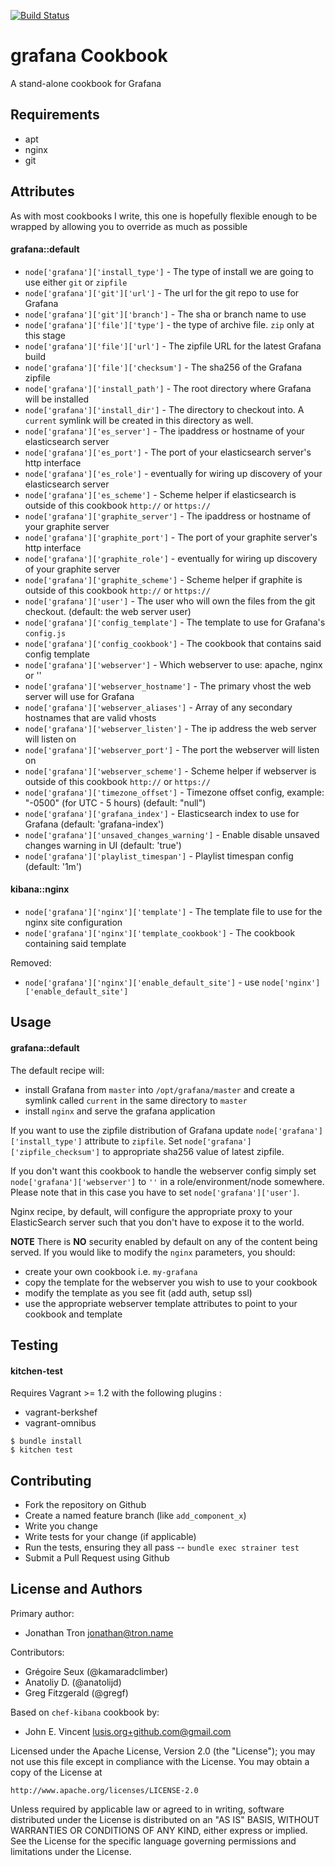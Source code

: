 [![Build Status](https://travis-ci.org/JonathanTron/chef-grafana.svg?branch=master)](https://travis-ci.org/JonathanTron/chef-grafana)

grafana Cookbook
===============

A stand-alone cookbook for Grafana

Requirements
------------
- apt
- nginx
- git

Attributes
----------
As with most cookbooks I write, this one is hopefully flexible enough to be wrapped by allowing you to override as much as possible

#### grafana::default

- `node['grafana']['install_type']` - The type of install we are going to use either `git` or `zipfile`
- `node['grafana']['git']['url']` - The url for the git repo to use for Grafana
- `node['grafana']['git']['branch']` - The sha or branch name to use
- `node['grafana']['file']['type']` - the type of archive file.  `zip` only at this stage
- `node['grafana']['file']['url']` - The zipfile URL for the latest Grafana build
- `node['grafana']['file']['checksum']` - The sha256 of the Grafana zipfile
- `node['grafana']['install_path']` - The root directory where Grafana will be installed
- `node['grafana']['install_dir']` - The directory to checkout into. A `current` symlink will be created in this directory as well.
- `node['grafana']['es_server']` - The ipaddress or hostname of your elasticsearch server
- `node['grafana']['es_port']` - The port of your elasticsearch server's http interface
- `node['grafana']['es_role']` - eventually for wiring up discovery of your elasticsearch server
- `node['grafana']['es_scheme']` - Scheme helper if elasticsearch is outside of this cookbook `http://` or `https://`
- `node['grafana']['graphite_server']` - The ipaddress or hostname of your graphite server
- `node['grafana']['graphite_port']` - The port of your graphite server's http interface
- `node['grafana']['graphite_role']` - eventually for wiring up discovery of your graphite server
- `node['grafana']['graphite_scheme']` - Scheme helper if graphite is outside of this cookbook `http://` or `https://`
- `node['grafana']['user']` - The user who will own the files from the git checkout. (default: the web server user)
- `node['grafana']['config_template']` - The template to use for Grafana's `config.js`
- `node['grafana']['config_cookbook']` - The cookbook that contains said config template
- `node['grafana']['webserver']` - Which webserver to use: apache, nginx or ''
- `node['grafana']['webserver_hostname']` - The primary vhost the web server will use for Grafana
- `node['grafana']['webserver_aliases']` - Array of any secondary hostnames that are valid vhosts
- `node['grafana']['webserver_listen']` - The ip address the web server will listen on
- `node['grafana']['webserver_port']` - The port the webserver will listen on
- `node['grafana']['webserver_scheme']` - Scheme helper if webserver is outside of this cookbook `http://` or `https://`
- `node['grafana']['timezone_offset']` - Timezone offset config, example: "-0500" (for UTC - 5 hours) (default: "null")
- `node['grafana']['grafana_index']` - Elasticsearch index to use for Grafana (default: 'grafana-index')
- `node['grafana']['unsaved_changes_warning']` - Enable disable unsaved changes warning in UI (default: 'true')
- `node['grafana']['playlist_timespan']` - Playlist timespan config (default: '1m')

#### kibana::nginx

- `node['grafana']['nginx']['template']` - The template file to use for the nginx site configuration
- `node['grafana']['nginx']['template_cookbook']` - The cookbook containing said template

Removed:

- `node['grafana']['nginx']['enable_default_site']` - use `node['nginx']['enable_default_site']`

Usage
-----
#### grafana::default
The default recipe will:

- install Grafana from `master` into `/opt/grafana/master` and create a symlink called `current` in the same directory to `master`
- install `nginx` and serve the grafana application

If you want to use the zipfile distribution of Grafana update `node['grafana']['install_type']` attribute to `zipfile`.  Set `node['grafana']['zipfile_checksum']` to appropriate sha256 value of latest zipfile.

If you don't want this cookbook to handle the webserver config simply set `node['grafana']['webserver']` to `''` in a role/environment/node somewhere.
Please note that in this case you have to set `node['grafana']['user']`.

Nginx recipe, by default, will configure the appropriate proxy to your ElasticSearch server such that you don't have to expose it to the world.

**NOTE**
There is **NO** security enabled by default on any of the content being served.
If you would like to modify the `nginx` parameters, you should:

- create your own cookbook i.e. `my-grafana`
- copy the template for the webserver you wish to use to your cookbook
- modify the template as you see fit (add auth, setup ssl)
- use the appropriate webserver template attributes to point to your cookbook and template

Testing
-------
#### kitchen-test

Requires Vagrant >= 1.2 with the following plugins :

* vagrant-berkshef
* vagrant-omnibus

```
$ bundle install
$ kitchen test
```

Contributing
------------
- Fork the repository on Github
- Create a named feature branch (like `add_component_x`)
- Write you change
- Write tests for your change (if applicable)
- Run the tests, ensuring they all pass
-- `bundle exec strainer test`
- Submit a Pull Request using Github

License and Authors
-------------------
Primary author:

- Jonathan Tron <jonathan@tron.name>

Contributors:

- Grégoire Seux (@kamaradclimber)
- Anatoliy D. (@anatolijd)
- Greg Fitzgerald (@gregf)

Based on `chef-kibana` cookbook by:

- John E. Vincent <lusis.org+github.com@gmail.com>

Licensed under the Apache License, Version 2.0 (the "License");
you may not use this file except in compliance with the License.
You may obtain a copy of the License at

    http://www.apache.org/licenses/LICENSE-2.0

Unless required by applicable law or agreed to in writing, software
distributed under the License is distributed on an "AS IS" BASIS,
WITHOUT WARRANTIES OR CONDITIONS OF ANY KIND, either express or implied.
See the License for the specific language governing permissions and
limitations under the License.
